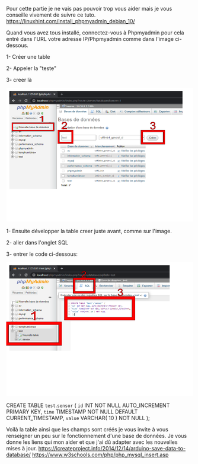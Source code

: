 Pour cette partie je ne vais pas pouvoir trop vous aider mais je vous conseille vivement de suivre ce tuto.
https://linuxhint.com/install_phpmyadmin_debian_10/

Quand vous avez tous installé, connectez-vous à Phpmyadmin pour cela entré dans l'URL votre adresse IP/Phpmyadmin comme dans l'image ci-dessous.

1- Créer une table 

2- Appeler la "teste" 

3- creer là

<p align="center">
     <img src="/IMG/Dessin sans titre.png" width="540" height="360">
</p> 


1- Ensuite développer la table creer juste avant, comme sur l'image.

2- aller dans l'onglet SQL 

3- entrer le code ci-dessous:

<p align="center">
     <img src="/IMG/Dessin sans titre (1).png" width="540" height="360">
</p>

CREATE TABLE `test`.`sensor` (
`id` INT NOT NULL AUTO_INCREMENT PRIMARY KEY,
`time` TIMESTAMP NOT NULL DEFAULT CURRENT_TIMESTAMP,
`value` VARCHAR( 10 ) NOT NULL
 );

Voilà la table ainsi que les champs sont créés je vous invite à vous renseigner un peu sur le fonctionnement d'une base de données.
Je vous donne les liens qui mon aider et que j'ai dû adapter avec les nouvelles mises à jour.
https://icreateproject.info/2014/12/14/arduino-save-data-to-database/
https://www.w3schools.com/php/php_mysql_insert.asp
